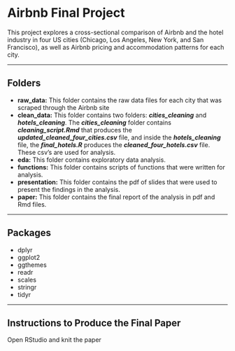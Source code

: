 # Airbnb Final Project
This project explores a cross-sectional comparison of Airbnb and the hotel industry in four US cities (Chicago, Los Angeles, New York, and San Francisco), as well as Airbnb pricing and accommodation patterns for each city. 

- - - -

## Folders
* __raw_data:__
This folder contains the raw data files for each city that was scraped through the Airbnb site
* __clean_data:__
This folder contains two folders: ***cities_cleaning*** and ***hotels_cleaning***. The ***cities_cleaning*** folder contains ***cleaning_script.Rmd*** that produces the ***updated_cleaned_four_cities.csv*** file, and inside the ***hotels_cleaning*** file, the ***final_hotels.R*** produces the ***cleaned_four_hotels.csv*** file. These csv’s are used for analysis.   
* __eda:__
This folder contains exploratory data analysis. 
* __functions:__ 
This folder contains scripts of functions that were written for analysis.
* __presentation:__ This folder contains the pdf of slides that were used to present the findings in the analysis.
* __paper:__ This folder contains the final report of the analysis in pdf and Rmd files. 

- - - -

## Packages
* dplyr
* ggplot2
* ggthemes
* readr
* scales
* stringr
* tidyr

- - - - 

## Instructions to Produce the Final Paper
Open RStudio and knit the paper

